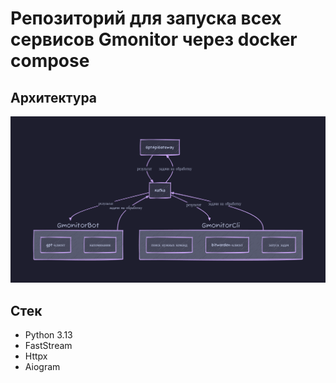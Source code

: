 # Репозиторий для запуска всех сервисов Gmonitor через docker compose

## Архитектура
![alt text](./docs/arch.png)

## Стек
- Python 3.13
- FastStream
- Httpx
- Aiogram